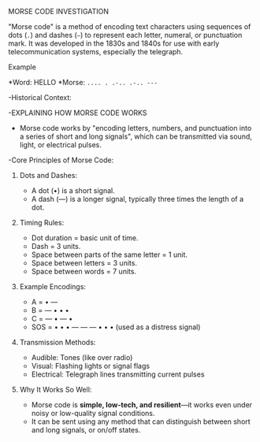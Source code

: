 MORSE CODE INVESTIGATION

"Morse code" is a method of encoding text characters using sequences of dots (`.`) and dashes (`–`) to represent each letter, numeral, or punctuation mark. It was developed in the 1830s and 1840s for use with early telecommunication systems, especially the telegraph.

Example

*Word: HELLO
*Morse: `.... . .-.. .-.. ---`

-Historical Context:

-EXPLAINING HOW MORSE CODE WORKS

* Morse code works by "encoding letters, numbers, and punctuation into a series of short and long signals", which can be transmitted via sound, light, or electrical pulses.

-Core Principles of Morse Code:

1. Dots and Dashes:

   * A dot (•) is a short signal.
   * A dash (—) is a longer signal, typically three times the length of a dot.

2. Timing Rules:

   * Dot duration = basic unit of time.
   * Dash = 3 units.
   * Space between parts of the same letter = 1 unit.
   * Space between letters = 3 units.
   * Space between words = 7 units.

3. Example Encodings:

   * A = • —
   * B = — • • •
   * C = — • — •
   * SOS = • • • — — — • • • (used as a distress signal)

4. Transmission Methods:

   * Audible: Tones (like over radio)
   * Visual: Flashing lights or signal flags
   * Electrical: Telegraph lines transmitting current pulses

5. Why It Works So Well:

   * Morse code is **simple, low-tech, and resilient**—it works even under noisy or low-quality signal conditions.
   * It can be sent using any method that can distinguish between short and long signals, or on/off states.



